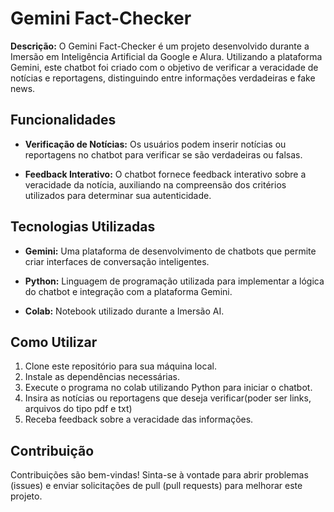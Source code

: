 # Gemini Fact-Checker

**Descrição:**
O Gemini Fact-Checker é um projeto desenvolvido durante a Imersão em Inteligência Artificial da Google e Alura. Utilizando a plataforma Gemini, este chatbot foi criado com o objetivo de verificar a veracidade de notícias e reportagens, distinguindo entre informações verdadeiras e fake news.

## Funcionalidades

- **Verificação de Notícias:** Os usuários podem inserir notícias ou reportagens no chatbot para verificar se são verdadeiras ou falsas.
  
- **Feedback Interativo:** O chatbot fornece feedback interativo sobre a veracidade da notícia, auxiliando na compreensão dos critérios utilizados para determinar sua autenticidade.

## Tecnologias Utilizadas

- **Gemini:** Uma plataforma de desenvolvimento de chatbots que permite criar interfaces de conversação inteligentes.

- **Python:** Linguagem de programação utilizada para implementar a lógica do chatbot e integração com a plataforma Gemini.
  
- **Colab:** Notebook utilizado durante a Imersão AI.

## Como Utilizar

1. Clone este repositório para sua máquina local.
2. Instale as dependências necessárias.
3. Execute o programa no colab utilizando Python para iniciar o chatbot.
4. Insira as notícias ou reportagens que deseja verificar(poder  ser  links, arquivos do tipo pdf e txt)
5. Receba feedback sobre a veracidade das informações.

## Contribuição

Contribuições são bem-vindas! Sinta-se à vontade para abrir problemas (issues) e enviar solicitações de pull (pull requests) para melhorar este projeto.

